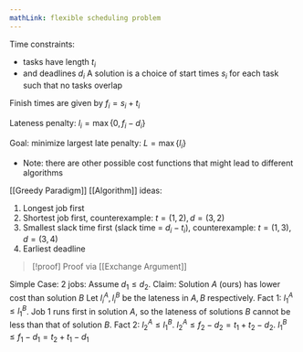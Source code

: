 ```yaml
---
mathLink: flexible scheduling problem
---
```

Time constraints:
- tasks have length $t_{i}$
- and deadlines $d_{i}$
A solution is a choice of start times $s_{i}$ for each task such that no tasks overlap

Finish times are given by $f_{i}=s_{i}+t_{i}$

Lateness penalty: $l_{i}=\max\{0,f_{i}-d_{i}\}$

Goal: minimize largest late penalty: $L=\max\{l_{i}\}$
- Note: there are other possible cost functions that might lead to different algorithms

[[Greedy Paradigm]] [[Algorithm]] ideas:
1. Longest job first
2. Shortest job first, counterexample: $t=(1,2),d=(3,2)$
3. Smallest slack time first (slack time = $d_{i}-t_{i}$), counterexample: $t=(1,3),d=(3,4)$
4. Earliest deadline 

>[!proof] Proof via [[Exchange Argument]]

Simple Case: $2$ jobs:
Assume $d_{1}≤d_{2}$. Claim: Solution $A$ (ours) has lower cost than solution $B$
Let $l_{i}^{A},l_{i}^{B}$ be the lateness in $A,B$ respectively. 
Fact $1$: $l_{1}^{A}≤l_{1}^{B}$. Job $1$ runs first in solution $A$, so the lateness of solutions $B$ cannot be less than that of solution $B$.
Fact 2: $l_{2}^{A}≤l_{1}^{B}$. $l_{2}^{A}≤f_{2}-d_{2}=t_{1}+t_{2}-d_{2}$. $l_{1}^{B}≤f_{1}-d_{1}=t_{2}+t_{1}-d_{1}$ 

